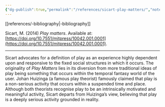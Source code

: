 ```yaml
---
{"dg-publish":true,"permalink":"/references/sicart-play-matters/","noteIcon":""}
---
```


[[references/-bibliography\|-bibliography]]

Sicart, M. (2014) _Play matters_. Available at: [https://doi.org/10.7551/mitpress/10042.001.0001](https://doi.org/10.7551/mitpress/10042.001.0001).

---
Sicart advocates for a definition of play as an experience highly dependent upon and responsive to the fixed social structures in which it occurs. The originality of _Play Matters_ lies in its diversion from more traditional ideas of play being something that occurs within the temporal fantasy world of the user. Johan Huizinga (a famous play theorist) famously claimed that play is a non-serious activity that occurs within a suspended time and place. Although both theorists recognise play to be an intrinsically motivated and meaningful activity, Sicart departs from Huizinga’s view, believing that play is a deeply serious activity grounded in reality.